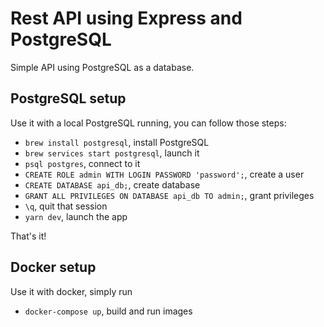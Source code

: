 # Rest API using Express and PostgreSQL

Simple API using PostgreSQL as a database.

## PostgreSQL setup

Use it with a local PostgreSQL running, you can follow those steps:

- `brew install postgresql`, install PostgreSQL
- `brew services start postgresql`, launch it
- `psql postgres`, connect to it
- `CREATE ROLE admin WITH LOGIN PASSWORD 'password';`, create a user
- `CREATE DATABASE api_db;`, create database
- `GRANT ALL PRIVILEGES ON DATABASE api_db TO admin;`, grant privileges
- `\q`, quit that session
- `yarn dev`, launch the app

That's it!

## Docker setup

Use it with docker, simply run

- `docker-compose up`, build and run images
